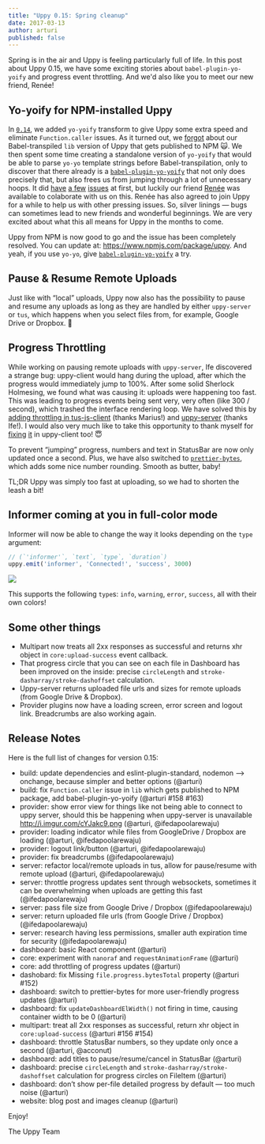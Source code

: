 ```yaml
---
title: "Uppy 0.15: Spring cleanup"
date: 2017-03-13
author: arturi
published: false
---
```


Spring is in the air and Uppy is feeling particularly full of life. In this post about Uppy 0.15, we have some exciting stories about `babel-plugin-yo-yoify` and progress event throttling. And we'd also like you to meet our new friend, Renée!

<!-- more -->

## Yo-yoify for NPM-installed Uppy

In [`0.14`](http://localhost:4000/blog/2017/02/0.14/), we added `yo-yoify` transform to give Uppy some extra speed and eliminate `Function.caller` issues. As it turned out, we [forgot](https://github.com/transloadit/uppy/issues/158) about our Babel-transpiled `lib` version of Uppy that gets published to NPM 🙀. We then spent some time creating a standalone version of `yo-yoify` that would be able to parse `yo-yo` template strings before Babel-transpilation, only to discover that there already is a [`babel-plugin-yo-yoify`](https://www.npmjs.com/package/babel-plugin-yo-yoify) that not only does precisely that, but also frees us from jumping through a lot of unnecessary hoops. It did [have](https://github.com/goto-bus-stop/babel-plugin-yo-yoify/issues/9) [a few](https://github.com/goto-bus-stop/babel-plugin-yo-yoify/pull/8) [issues](https://github.com/goto-bus-stop/babel-plugin-yo-yoify/issues/11) at first, but luckily our friend [Renée](https://github.com/goto-bus-stop) was available to colaborate with us on this. Renée has also agreed to join Uppy for a while to help us with other pressing issues. So, silver linings — bugs can sometimes lead to new friends and wonderful beginnings. We are very excited about what this all means for Uppy in the months to come.

Uppy from NPM is now good to go and the issue has been completely resolved. You can update at: https://www.npmjs.com/package/uppy. And yeah, if you use `yo-yo`, give [`babel-plugin-yo-yoify`](https://www.npmjs.com/package/babel-plugin-yo-yoify) a try.

## Pause & Resume Remote Uploads

Just like with “local” uploads, Uppy now also has the possibility to pause and resume any uploads as long as they are handled by either `uppy-server` or `tus`, which happens when you select files from, for example, Google Drive or Dropbox. 🎉

## Progress Throttling

While working on pausing remote uploads with `uppy-server`, Ife discovered a strange bug: uppy-client would hang during the upload, after which the progress would immediately jump to 100%. After some solid Sherlock Holmesing, we found what was causing it: uploads were happening too fast. This was leading to progress events being sent very, very often (like 300 / second), which trashed the interface rendering loop. We have solved this by [adding throttling in tus-js-client](https://github.com/tus/tus-js-client/commit/9940f27b2361fd7e10ba58b09b60d82422183bbb) (thanks Marius!) and [uppy-server](https://github.com/transloadit/uppy-server/commit/936ad48e92631c45d123664900b9aabcf7a190fa) (thanks Ife!). I would also very much like to take this opportunity to thank myself for [fixing](https://github.com/transloadit/uppy/commit/1d5f4404546420442deabc94df84bd3ec0677eec) [it](https://github.com/transloadit/uppy/commit/db32c6f4fd85420532f27f04920dbaf6d126ea9b) in uppy-client too! :innocent:

To prevent “jumping” progress, numbers and text in StatusBar are now only updated once a second. Plus, we have also switched to [`prettier-bytes`](https://www.npmjs.com/package/prettier-bytes), which adds some nice number rounding. Smooth as butter, baby!

TL;DR Uppy was simply too fast at uploading, so we had to shorten the leash a bit!

## Informer coming at you in full-color mode

Informer will now be able to change the way it looks depending on the `type` argument:

```js
// (`'informer'`, `text`, `type`, `duration`)
uppy.emit('informer', 'Connected!', 'success', 3000)
```

<img src="/images/blog/0.15/informer.png">

This supports the following `type`s: `info`, `warning`, `error`, `success`, all with their own colors!

## Some other things

- Multipart now treats all 2xx responses as successful and returns xhr object in `core:upload-success` event callback.
- That progress circle that you can see on each file in Dashboard has been improved on the inside: precise `circleLength` and `stroke-dasharray/stroke-dashoffset` calculation.
- Uppy-server returns uploaded file urls and sizes for remote uploads (from Google Drive & Dropbox).
- Provider plugins now have a loading screen, error screen and logout link. Breadcrumbs are also working again.

## Release Notes

Here is the full list of changes for version 0.15:

- build: update dependencies and eslint-plugin-standard, nodemon --> onchange, because simpler and better options (@arturi)
- build: fix `Function.caller` issue in `lib` which gets published to NPM package, add babel-plugin-yo-yoify (@arturi #158 #163)
- provider: show error view for things like not being able to connect to uppy server, should this be happening when uppy-server is unavailable http://i.imgur.com/cYJakc9.png (@arturi, @ifedapoolarewaju)
- provider: loading indicator while files from GoogleDrive / Dropbox are loading (@arturi, @ifedapoolarewaju)
- provider: logout link/button (@arturi, @ifedapoolarewaju)
- provider: fix breadcrumbs (@ifedapoolarewaju)
- server: refactor local/remote uploads in tus, allow for pause/resume with remote upload (@arturi, @ifedapoolarewaju)
- server: throttle progress updates sent through websockets, sometimes it can be overwhelming when uploads are getting this fast (@ifedapoolarewaju)
- server: pass file size from Google Drive / Dropbox (@ifedapoolarewaju)
- server: return uploaded file urls (from Google Drive / Dropbox) (@ifedapoolarewaju)
- server: research having less permissions, smaller auth expiration time for security (@ifedapoolarewaju)
- dashboard: basic React component (@arturi)
- core: experiment with `nanoraf` and `requestAnimationFrame` (@arturi)
- core: add throttling of progress updates (@arturi)
- dashobard: fix Missing `file.progress.bytesTotal` property  (@arturi #152)
- dashboard: switch to prettier-bytes for more user-friendly progress updates (@arturi)
- dashboard: fix `updateDashboardElWidth()` not firing in time, causing container width to be 0 (@arturi)
- multipart: treat all 2xx responses as successful, return xhr object in `core:upload-success` (@arturi #156 #154)
- dashboard: throttle StatusBar numbers, so they update only once a second (@arturi, @acconut)
- dashboard: add titles to pause/resume/cancel in StatusBar (@arturi)
- dashboard: precise `circleLength` and `stroke-dasharray/stroke-dashoffset` calculation for progress circles on FileItem (@arturi)
- dashboard: don’t show per-file detailed progress by default — too much noise (@arturi)
- website: blog post and images cleanup (@arturi)

Enjoy!

The Uppy Team
